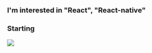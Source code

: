 ### I'm interested in "React", "React-native" 
### Starting

<img src="https://img.shields.io/badge/TypeScript-3178C6?style=for-the-badge&logo=typeScript&logoColor=white">


<!--
**juhyeongee/juhyeongee** is a ✨ _special_ ✨ repository because its `README.md` (this file) appears on your GitHub profile.

Here are some ideas to get you started:

- 🔭 I’m currently working on ...
- 🌱 I’m currently learning ...
- 👯 I’m looking to collaborate on ...
- 🤔 I’m looking for help with ...
- 💬 Ask me about ...
- 📫 How to reach me: ...
- 😄 Pronouns: ...
- ⚡ Fun fact: ...
-->
